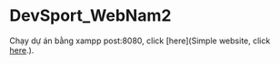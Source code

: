 # DevSport_WebNam2
Chạy dự án bằng xampp post:8080, click [here](Simple website, click [here](http://localhost:8080/do_an_co_so_2_vku/).).
